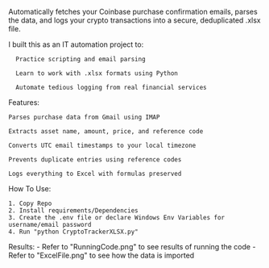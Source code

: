 Automatically fetches your Coinbase purchase confirmation emails, parses the data, and logs your crypto transactions into a secure, deduplicated .xlsx file.

I built this as an IT automation project to:
  
      Practice scripting and email parsing
      
      Learn to work with .xlsx formats using Python
      
      Automate tedious logging from real financial services
      
Features:

    Parses purchase data from Gmail using IMAP
    
    Extracts asset name, amount, price, and reference code
    
    Converts UTC email timestamps to your local timezone
    
    Prevents duplicate entries using reference codes
    
    Logs everything to Excel with formulas preserved

How To Use:

    1. Copy Repo
    2. Install requirements/Dependencies
    3. Create the .env file or declare Windows Env Variables for username/email password
    4. Run "python CryptoTrackerXLSX.py"


Results:
    - Refer to "RunningCode.png" to see results of running the code
    - Refer to "ExcelFile.png" to see how the data is imported 




  


  
